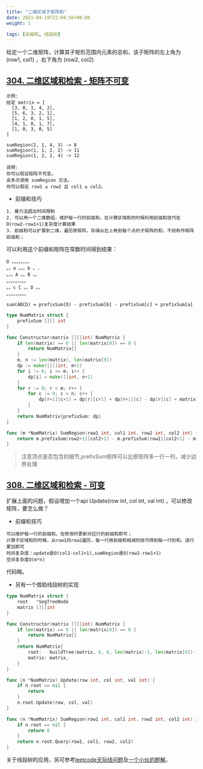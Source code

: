 ```yaml
---
title: "二维区域子矩阵和"
date: 2021-04-19T22:04:56+08:00
weight: 1

tags: [前缀和, 线段树]
---
```


给定一个二维矩阵，计算其子矩形范围内元素的总和，该子矩阵的左上角为 (row1, col1) ，右下角为 (row2, col2)
## [304. 二维区域和检索 - 矩阵不可变](https://leetcode-cn.com/problems/range-sum-query-2d-immutable)
```
示例:
给定 matrix = [
  [3, 0, 1, 4, 2],
  [5, 6, 3, 2, 1],
  [1, 2, 0, 1, 5],
  [4, 1, 0, 1, 7],
  [1, 0, 3, 0, 5]
]

sumRegion(2, 1, 4, 3) -> 8
sumRegion(1, 1, 2, 2) -> 11
sumRegion(1, 2, 2, 4) -> 12

说明:
你可以假设矩阵不可变。
会多次调用 sumRegion 方法。
你可以假设 row1 ≤ row2 且 col1 ≤ col2。
```

* 前缀和技巧
```
1. 暴力法超出时间限制
2. 可以用一个二维数组，维护每一行的前缀和，在计算区域和的时候利用前缀和技巧在O(row2-row1+1)复杂度计算结果
3. 前缀和可以扩展到二维，遍历原矩阵，存储从左上角到每个点的子矩阵的和，不妨称作矩阵前缀和；
```  
可以利用这个前缀和矩阵在常数时间得到结果：
```
O 。。。。。。。。
。。a 。。。b 。.
。。。A 。。B 。。
。。。。。。。。。
。。c C 。。D 。。
。。。。。。。。。
```
`sum(ABCD) = prefixSum(D) - prefixSum[b] - prefixSum[c] + prefixSum[a]`

```go
type NumMatrix struct {
	prefixSum [][] int
}

func Constructor(matrix [][]int) NumMatrix {
	if len(matrix) == 0 || len(matrix[0]) == 0 {
		return NumMatrix{}
	}
	m, n := len(matrix), len(matrix[0])
	dp := make([][]int, m+1)
	for i := 0; i <= m; i++ {
		dp[i] = make([]int, n+1)
	}
	for r := 0; r < m; r++ {
		for c := 0; c < n; c++ {
			dp[r+1][c+1] = dp[r][c+1] + dp[r+1][c] - dp[r][c] + matrix[r][c]
		}
	}
	return NumMatrix{prefixSum: dp}
}

func (m *NumMatrix) SumRegion(row1 int, col1 int, row2 int, col2 int) int {
	return m.prefixSum[row2+1][col2+1] - m.prefixSum[row1][col2+1] - m.prefixSum[row2+1][col1] + m.prefixSum[row1][col1]
}
```
> 注意顶点是否包含的细节,prefixSum矩阵可以比原矩阵多一行一列，减少边界处理
## [308. 二维区域和检索 - 可变](https://leetcode-cn.com/problems/range-sum-query-2d-mutable)
扩展上面的问题，假设增加一个api Update(row int, col int, val int) ，可以修改矩阵，要怎么做？  

* 前缀和技巧

```
可以维护每一行的前缀和，在修改时更新对应行的前缀和即可；
计算子区域和的时候，从row1向row2遍历，每一行用前缀和相减的技巧得到每一行的和，逐行累加即可
时间复杂度：update是O(col2-col1+1),sumRegion是O(row2-row1+1)
空间复杂度O(m*n)
```
代码略。

* 另有一个借助线段树的实现

```go
type NumMatrix struct {
	root   *SegTreeNode
	matrix [][]int
}

func Constructor(matrix [][]int) NumMatrix {
	if len(matrix) == 0 || len(matrix[0]) == 0 {
		return NumMatrix{}
	}
	return NumMatrix{
		root:   buildTree(matrix, 0, 0, len(matrix)-1, len(matrix[0])-1),
		matrix: matrix,
	}
}

func (n *NumMatrix) Update(row int, col int, val int) {
	if n.root == nil {
		return
	}
	n.root.Update(row, col, val)
}

func (n *NumMatrix) SumRegion(row1 int, col1 int, row2 int, col2 int) int {
	if n.root == nil {
		return 0
	}
	return n.root.Query(row1, col1, row2, col2)
}
```
关于线段树的应用，另可参考[leetcode天际线问题](https://leetcode-cn.com/problems/the-skyline-problem/)及[一个小伙的题解](https://leetcode-cn.com/problems/the-skyline-problem/solution/xian-duan-shu-he-sao-miao-xian-suan-fa-jie-jue-ci-/)。
